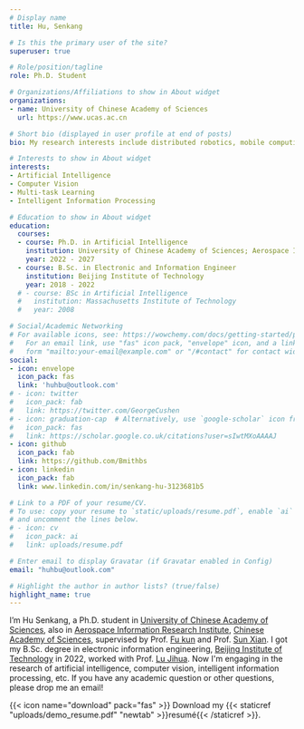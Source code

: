 ```yaml
---
# Display name
title: Hu, Senkang

# Is this the primary user of the site?
superuser: true

# Role/position/tagline
role: Ph.D. Student

# Organizations/Affiliations to show in About widget
organizations:
- name: University of Chinese Academy of Sciences
  url: https://www.ucas.ac.cn

# Short bio (displayed in user profile at end of posts)
bio: My research interests include distributed robotics, mobile computing and programmable matter.

# Interests to show in About widget
interests:
- Artificial Intelligence
- Computer Vision
- Multi-task Learning
- Intelligent Information Processing

# Education to show in About widget
education:
  courses:
  - course: Ph.D. in Artificial Intelligence
    institution: University of Chinese Academy of Sciences; Aerospace Information Research Institute, Chinese Academy of Sciences
    year: 2022 - 2027
  - course: B.Sc. in Electronic and Information Engineer
    institution: Beijing Institute of Technology
    year: 2018 - 2022
  # - course: BSc in Artificial Intelligence
  #   institution: Massachusetts Institute of Technology
  #   year: 2008

# Social/Academic Networking
# For available icons, see: https://wowchemy.com/docs/getting-started/page-builder/#icons
#   For an email link, use "fas" icon pack, "envelope" icon, and a link in the
#   form "mailto:your-email@example.com" or "/#contact" for contact widget.
social:
- icon: envelope
  icon_pack: fas
  link: 'huhbu@outlook.com'
# - icon: twitter
#   icon_pack: fab
#   link: https://twitter.com/GeorgeCushen
# - icon: graduation-cap  # Alternatively, use `google-scholar` icon from `ai` icon pack
#   icon_pack: fas
#   link: https://scholar.google.co.uk/citations?user=sIwtMXoAAAAJ
- icon: github
  icon_pack: fab
  link: https://github.com/Bmithbs
- icon: linkedin
  icon_pack: fab
  link: www.linkedin.com/in/senkang-hu-3123681b5

# Link to a PDF of your resume/CV.
# To use: copy your resume to `static/uploads/resume.pdf`, enable `ai` icons in `params.toml`, 
# and uncomment the lines below.
# - icon: cv
#   icon_pack: ai
#   link: uploads/resume.pdf

# Enter email to display Gravatar (if Gravatar enabled in Config)
email: "huhbu@outlook.com"

# Highlight the author in author lists? (true/false)
highlight_name: true
---
```


I’m Hu Senkang, a Ph.D. student in [University of Chinese Academy of Sciences](https://www.ucas.ac.cn), also in [Aerospace Information Research Institute](http://www.aircas.cas.cn), [Chinese Academy of Sciences](https://www.cas.cn), supervised by Prof. [Fu kun](http://people.ucas.ac.cn/~fukun) and Prof. [Sun Xian](http://people.ucas.ac.cn/~sunxian). I got my B.Sc. degree in electronic information engineering, [Beijing Institute of Technology](www.bit.edu.cn) in 2022, worked with Prof. [Lu Jihua](https://scholar.google.com/citations?user=GsfaWGYAAAAJ&hl=en&oi=ao). Now I'm engaging in the research of artificial intelligence, computer vision, intelligent information processing, etc. If you have any academic question or other questions, please drop me an email!

{{< icon name="download" pack="fas" >}} Download my {{< staticref "uploads/demo_resume.pdf" "newtab" >}}resumé{{< /staticref >}}.
